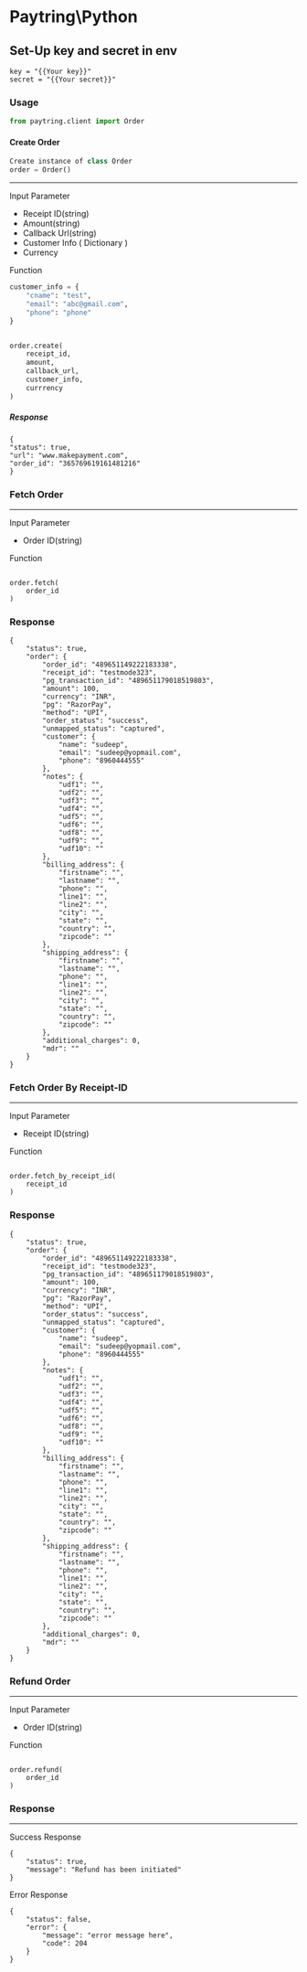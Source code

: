 # Paytring\Python
## Set-Up key and secret in env
    key = "{{Your key}}"
    secret = "{{Your secret}}"

### Usage

```python
from paytring.client import Order

```

#### Create Order

```python
Create instance of class Order
order = Order()
```


---
Input Parameter

- Receipt ID(string)
- Amount(string)
- Callback Url(string)
- Customer Info ( Dictionary )
- Currency

Function
```python
customer_info = {
    "cname": "test",
    "email": "abc@gmail.com",
    "phone": "phone"
}


order.create(
    receipt_id,
    amount,
    callback_url,
    customer_info,
    currrency
)
```

##### Response
```
{
"status": true,
"url": "www.makepayment.com",
"order_id": "365769619161481216"
}
```

### Fetch Order
---
Input Parameter

- Order ID(string)

Function
```

order.fetch(
    order_id
)
```

### Response
```
{
    "status": true,
    "order": {
        "order_id": "489651149222183338",
        "receipt_id": "testmode323",
        "pg_transaction_id": "489651179018519803",
        "amount": 100,
        "currency": "INR",
        "pg": "RazorPay",
        "method": "UPI",
        "order_status": "success",
        "unmapped_status": "captured",
        "customer": {
            "name": "sudeep",
            "email": "sudeep@yopmail.com",
            "phone": "8960444555"
        },
        "notes": {
            "udf1": "",
            "udf2": "",
            "udf3": "",
            "udf4": "",
            "udf5": "",
            "udf6": "",
            "udf8": "",
            "udf9": "",
            "udf10": ""
        },
        "billing_address": {
            "firstname": "",
            "lastname": "",
            "phone": "",
            "line1": "",
            "line2": "",
            "city": "",
            "state": "",
            "country": "",
            "zipcode": ""
        },
        "shipping_address": {
            "firstname": "",
            "lastname": "",
            "phone": "",
            "line1": "",
            "line2": "",
            "city": "",
            "state": "",
            "country": "",
            "zipcode": ""
        },
        "additional_charges": 0,
        "mdr": ""
    }
}
```

### Fetch Order By Receipt-ID
---
Input Parameter

- Receipt ID(string)

Function
```

order.fetch_by_receipt_id(
    receipt_id
)
```

### Response
```
{
    "status": true,
    "order": {
        "order_id": "489651149222183338",
        "receipt_id": "testmode323",
        "pg_transaction_id": "489651179018519803",
        "amount": 100,
        "currency": "INR",
        "pg": "RazorPay",
        "method": "UPI",
        "order_status": "success",
        "unmapped_status": "captured",
        "customer": {
            "name": "sudeep",
            "email": "sudeep@yopmail.com",
            "phone": "8960444555"
        },
        "notes": {
            "udf1": "",
            "udf2": "",
            "udf3": "",
            "udf4": "",
            "udf5": "",
            "udf6": "",
            "udf8": "",
            "udf9": "",
            "udf10": ""
        },
        "billing_address": {
            "firstname": "",
            "lastname": "",
            "phone": "",
            "line1": "",
            "line2": "",
            "city": "",
            "state": "",
            "country": "",
            "zipcode": ""
        },
        "shipping_address": {
            "firstname": "",
            "lastname": "",
            "phone": "",
            "line1": "",
            "line2": "",
            "city": "",
            "state": "",
            "country": "",
            "zipcode": ""
        },
        "additional_charges": 0,
        "mdr": ""
    }
}
```

### Refund Order
---
Input Parameter

- Order ID(string)

Function
```

order.refund(
    order_id
)
```

### Response

---
Success Response
```
{
    "status": true,
    "message": "Refund has been initiated"
}
```
Error Response 
```
{
    "status": false,
    "error": {
        "message": "error message here",
        "code": 204
    }
}
```

